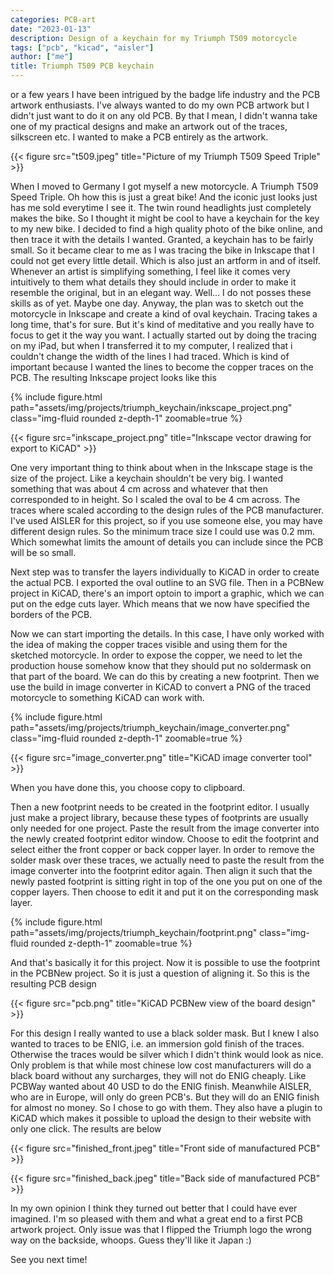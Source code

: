 ```yaml
---
categories: PCB-art
date: "2023-01-13"
description: Design of a keychain for my Triumph T509 motorcycle
tags: ["pcb", "kicad", "aisler"]
author: ["me"]
title: Triumph T509 PCB keychain
---
```


or a few years I have been intrigued by the badge life industry and the PCB artwork enthusiasts. I've always wanted to do my own PCB artwork but I didn't just want to do it on any old PCB. By that I mean, I didn't wanna take one of my practical designs and make an artwork out of the traces, silkscreen etc. I wanted to make a PCB entirely as the artwork. 

{{< figure src="t509.jpeg" title="Picture of my Triumph T509 Speed Triple" >}}

When I moved to Germany I got myself a new motorcycle. A Triumph T509 Speed Triple. Oh how this is just a great bike! And the iconic just looks just has me sold everytime I see it. The twin round headlights just completely makes the bike. So I thought it might be cool to have a keychain for the key to my new bike. I decided to find a high quality photo of the bike online, and then trace it with the details I wanted. Granted, a keychain has to be fairly small. So it became clear to me as I was tracing the bike in Inkscape that I could not get every little detail.
Which is also just an artform in and of itself. Whenever an artist is simplifying something, I feel like it comes very intuitively to them what details they should include in order to make it resemble the original, but in an elegant way. 
Well... I do not posses these skills as of yet. Maybe one day.
Anyway, the plan was to sketch out the motorcycle in Inkscape and create a kind of oval keychain. Tracing takes a long time, that's for sure. But it's kind of meditative and you really have to focus to get it the way you want.
I actually started out by doing the tracing on my iPad, but when I transferred it to my computer, I realized that i couldn't change the width of the lines I had traced. Which is kind of important because I wanted the lines to become the copper traces on the PCB. 
The resulting Inkscape project looks like this

{% include figure.html path="assets/img/projects/triumph_keychain/inkscape_project.png" class="img-fluid rounded z-depth-1" zoomable=true %}

{{< figure src="inkscape_project.png" title="Inkscape vector drawing for export to KiCAD" >}}

One very important thing to think about when in the Inkscape stage is the size of the project. Like a keychain shouldn't be very big. I wanted something that was about 4 cm across and whatever that then corresponded to in height. So I scaled the oval to be 4 cm across. The traces where scaled according to the design rules of the PCB manufacturer. I've used AISLER for this project, so if you use someone else, you may have different design rules. So the minimum trace size I could use was 0.2 mm. Which somewhat limits the amount of details you can include since the PCB will be so small.

Next step was to transfer the layers individually to KiCAD in order to create the actual PCB. I exported the oval outline to an SVG file. Then in a PCBNew project in KiCAD, there's an import optoin to import a graphic, which we can put on the edge cuts layer. Which means that we now have specified the borders of the PCB. 

Now we can start importing the details. In this case, I have only worked with the idea of making the copper traces visible and using them for the sketched motorcycle. In order to expose the copper, we need to let the production house somehow know that they should put no soldermask on that part of the board. 
We can do this by creating a new footprint. Then we use the build in image converter in KiCAD to convert a PNG of the traced motorcycle to something KiCAD can work with. 

{% include figure.html path="assets/img/projects/triumph_keychain/image_converter.png" class="img-fluid rounded z-depth-1" zoomable=true %}

{{< figure src="image_converter.png" title="KiCAD image converter tool" >}}

When you have done this, you choose copy to clipboard.

Then a new footprint needs to be created in the footprint editor. I usually just make a project library, because these types of footprints are usually only needed for one project. Paste the result from the image converter into the newly created footprint editor window. Choose to edit the footprint and select either the front copper or back copper layer. In order to remove the solder mask over these traces, we actually need to paste the result from the image converter into the footprint editor again. Then align it such that the newly pasted footprint is sitting right in top of the one you put on one of the copper layers. Then choose to edit it and put it on the corresponding mask layer.

{% include figure.html path="assets/img/projects/triumph_keychain/footprint.png" class="img-fluid rounded z-depth-1" zoomable=true %}

And that's basically it for this project. Now it is possible to use the footprint in the PCBNew project. So it is just a question of aligning it. So this is the resulting PCB design

{{< figure src="pcb.png" title="KiCAD PCBNew view of the board design" >}}

For this design I really wanted to use a black solder mask. But I knew I also wanted to traces to be ENIG, i.e. an immersion gold finish of the traces. Otherwise the traces would be silver which I didn't think would look as nice. Only problem is that while most chinese low cost manufacturers will do a black board without any surcharges, they will not do ENIG cheaply. Like PCBWay wanted about 40 USD to do the ENIG finish. Meanwhile AISLER, who are in Europe, will only do green PCB's. But they will do an ENIG finish for almost no money. So I chose to go with them. They also have a plugin to KiCAD which makes it possible to upload the design to their website with only one click. The results are below

{{< figure src="finished_front.jpeg" title="Front side of manufactured PCB" >}}

{{< figure src="finished_back.jpeg" title="Back side of manufactured PCB" >}}

In my own opinion I think they turned out better that I could have ever imagined. I'm so pleased with them and what a great end to a first PCB artwork project. Only issue was that I flipped the Triumph logo the wrong way on the backside, whoops. Guess they'll like it Japan :)

See you next time!